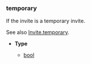 ### temporary [](https://discordpy.readthedocs.io/en/v1.7.3/api.html#discord.AuditLogDiff.temporary)

If the invite is a temporary invite.

See also [Invite.temporary](discord/Discord%20Models/Invite/temporary).

- **Type**

	- [bool](https://docs.python.org/3/library/functions.html#bool "(in Python v3.9)")

